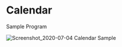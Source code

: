 # Calendar
Sample Program

![Screenshot_2020-07-04 Calendar Sample](https://user-images.githubusercontent.com/34152069/86500170-42cd0f80-bdca-11ea-906b-b7f0c05e1b74.png)